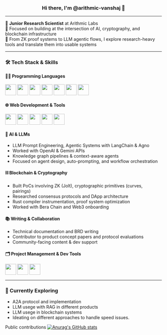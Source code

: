 <h3 align="center">Hi there, I'm @arithmic-vanshaj 👋</h3>

---

🔬 **Junior Research Scientist** at Arithmic Labs  
🧠 Focused on building at the intersection of AI, cryptography, and blockchain infrastructure  
🧪 From ZK proof systems to LLM agentic flows, I explore research-heavy tools and translate them into usable systems

---

### 🛠️ Tech Stack & Skills

#### 🧑‍💻 Programming Languages
<p>
  <img src="https://cdn.jsdelivr.net/gh/devicons/devicon/icons/python/python-original.svg" width="35" />
  <img src="https://cdn.jsdelivr.net/gh/devicons/devicon/icons/rust/rust-plain.svg" width="35" />
  <img src="https://cdn.jsdelivr.net/gh/devicons/devicon/icons/go/go-original.svg" width="35" />
  <img src="https://cdn.jsdelivr.net/gh/devicons/devicon/icons/typescript/typescript-original.svg" width="35" />
  <img src="https://cdn.jsdelivr.net/gh/devicons/devicon/icons/javascript/javascript-original.svg" width="35" />
  <img src="https://cdn.jsdelivr.net/gh/devicons/devicon/icons/html5/html5-original.svg" width="35" />
  <img src="https://cdn.jsdelivr.net/gh/devicons/devicon/icons/css3/css3-original.svg" width="35" />
</p>

#### 🌐 Web Development & Tools
<p>
  <img src="https://cdn.jsdelivr.net/gh/devicons/devicon/icons/nodejs/nodejs-original.svg" width="35" />
  <img src="https://cdn.jsdelivr.net/gh/devicons/devicon/icons/express/express-original.svg" width="35" />
  <img src="https://cdn.jsdelivr.net/gh/devicons/devicon/icons/react/react-original.svg" width="35" />
  <img src="https://cdn.jsdelivr.net/gh/devicons/devicon/icons/jekyll/jekyll-original.svg" width="35" />
  <img src="https://cdn.jsdelivr.net/gh/devicons/devicon/icons/postman/postman-icon.svg" width="35" />
</p>

#### 🤖 AI & LLMs
- LLM Prompt Engineering, Agentic Systems with LangChain & Agno  
- Worked with OpenAI & Gemini APIs  
- Knowledge graph pipelines & context-aware agents  
- Focused on agent design, auto-prompting, and workflow orchestration

#### ⛓️ Blockchain & Cryptography
- Built PoCs involving ZK (Jolt), cryptographic primitives (curves, pairings)  
- Researched consensus protocols and DApp architecture  
- Rust compiler instrumentation, proof system optimization  
- Worked with Bera Chain and Web3 onboarding

#### 📚 Writing & Collaboration
- Technical documentation and BRD writing  
- Contributor to product concept papers and protocol evaluations  
- Community-facing content & dev support  

#### 🗂️ Project Management & Dev Tools
<p>
  <img src="https://cdn.jsdelivr.net/gh/devicons/devicon/icons/git/git-original.svg" width="35" />
  <img src="https://cdn.jsdelivr.net/gh/devicons/devicon/icons/slack/slack-original.svg" width="35" />
  <img src="https://cdn.jsdelivr.net/gh/devicons/devicon/icons/jira/jira-original.svg" width="35" />
</p>

---

### 🌱 Currently Exploring
- A2A protocol and implementation
- LLM usege with RAG in different products
- LLM usege in blockchain systems
- Ideating on different approaches to handle speed issues.

Public contributions
[![Anurag's GitHub stats](https://github-readme-stats.vercel.app/api?username=arithmic-vanshaj)](https://github.com/anuraghazra/github-readme-stats)

<!---
arithmic-vanshaj/arithmic-vanshaj is a ✨ special ✨ repository because its `README.md` (this file) appears on your GitHub profile.
--->
